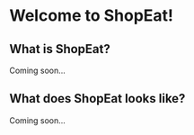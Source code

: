 # Welcome to ShopEat!

## What is ShopEat?

Coming soon...

## What does ShopEat looks like?

Coming soon...
